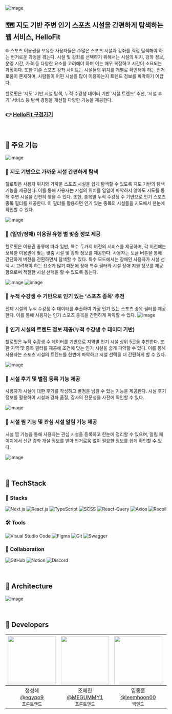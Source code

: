![image](https://github.com/user-attachments/assets/9ca928c0-d139-4ee5-80f7-5b314c51e705)
## 🗺️ 지도 기반 주변 인기 스포츠 시설을 간편하게 탐색하는 웹 서비스, HelloFit
🌐 스포츠 이용권을 보유한 사용자들은 수많은 스포츠 시설과 강좌를 직접 탐색해야 하는 번거로운 과정을 겪는다. 시설 및 강좌를 선택하기 위해서는 시설의 위치, 강좌 정보, 운영 시간, 가격 등 다양한 요소를 고려해야 하며 이는 매우 복잡하고 시간이 소요되는 과정이다. 또한 기존 스포츠 강좌 사이트는 시설들의 위치를 개별로 확인해야 하는 번거로움이 존재하며, 사람들이 어떤 시설을 많이 이용하는지 트렌드 정보를 파악하기 어렵다. 

헬로핏은 ‘지도’ 기반 시설 탐색, 누적 수강생 데이터 기반 ‘시설 트렌드’ 추천, ‘시설 후기’ 서비스 등 탐색 경험을 개선할 다양한 기능을 제공한다.

### 👉 [**HelloFit 구경가기**](https://www.hellofit.site/)

<br/>

## 💙 주요 기능
![image](https://github.com/user-attachments/assets/5d1ab660-7adf-41f1-9a5a-8abb06b5d86b)

### 👋 지도 기반으로 가까운 시설 간편하게 탐색
  헬로핏은 사용자 위치와 가까운 스포츠 시설을 쉽게 탐색할 수 있도록 지도 기반의 탐색 기능을 제공한다. 이를 통해 사용자는 시설의 위치를 일일이 파악하지 않아도 지도를 통해 주변 시설을 간편히 찾을 수 있다. 또한, 종목별 누적 수강생 수 기반으로 인기 스포츠 종목 필터를 제공한다. 이 필터를 활용하면 인기 있는 종목의 시설들을 지도에서 한눈에 확인할 수 있다.  
  
![image](https://github.com/user-attachments/assets/a5e04e32-34a1-490d-9c18-b4e8624d4576)

### 👋 (일반/장애) 이용권 유형 별 맞춤 정보 제공
헬로핏은 이용권 종류에 따라 일반, 특수 두가지 버전의 서비스를 제공하며, 각 버전에는 보유한 이용권에 맞는 맞춤 시설 및 강좌 정보를 제공한다. 사용자는 토글 버튼을 통해 간단하게 버전을 전환하면서 탐색할 수 있다. 특수 모드에서는 장애인 사용자가 시설 선택 시 고려해야 하는 요소가 많기 때문에 장애 특수 필터와 시설 장애 지원 정보를 제공함으로써 적절한 시설 선택을 할 수 있도록 돕는다.

![image](https://github.com/user-attachments/assets/d2f074a7-810d-4769-9741-8fb1d566cb71)
![image](https://github.com/user-attachments/assets/83b761e2-7807-4bab-a8fe-7062a4e7ac56)

### 👋 누적 수강생 수 기반으로 인기 있는 ‘스포츠 종목’ 추천
전체 시설의 누적 수강생 수 데이터를 추출하여 가장 인기 있는 스포츠 종목 필터를 제공한다. 이를 통해 사용자는 인기 스포츠 종목을 간편하게 파악할 수 있다.
![image](https://github.com/user-attachments/assets/dcf413ba-4929-468f-9402-a34c5b09ed32)

### 👋 인기 시설의 트렌드 정보 제공(누적 수강생 수 데이터 기반)
헬로핏은 누적 수강생 수 데이터를 기반으로 지역별 인기 시설 상위 5곳을 추천한다. 또한 지역 및 종목 필터를 제공해 조건에 맞는 인기 시설을 쉽게 파악할 수 있다. 이를 통해 사용자는 스포츠 시설의 트렌드를 한번에 파악하고 시설 선택을 더 간편하게 할 수 있다.

![image](https://github.com/user-attachments/assets/1225140e-e9ea-4ae3-a5ee-bfc23a1371f2)

### 👋 시설 후기 및 별점 등록 기능 제공
사용자가 시설에 대한 후기를 작성하고 별점을 남길 수 있는 기능을 제공한다. 시설 후기 정보를 활용하여 시설과 강좌 품질, 강사의 전문성을 사전에 확인할 수 있다. 

![image](https://github.com/user-attachments/assets/01efefb5-cfcd-409c-9378-d208e8134843)

### 👋 시설 찜 기능 및 관심 시설 알림 기능 제공
시설 찜 기능을 통해 사용자는 관심 시설을 등록하고 한눈에 정리할 수 있으며, 알림 페이지에서 신규 강좌 개설 정보를 받아 번거로움 없이 필요한 정보를 쉽게 확인할 수 있다.

![image](https://github.com/user-attachments/assets/545eadca-17cf-4f53-9b1f-0ab4f49bec7f)



<br/>

## 💚 TechStack
### 🚀 Stacks
![Next.js](https://img.shields.io/badge/Next.js-000000?style=for-the-badge&logo=next.js&logoColor=white)
![React.js](https://img.shields.io/badge/React.js-61DAFB?style=for-the-badge&logo=react&logoColor=black)
![TypeScript](https://img.shields.io/badge/TypeScript-3178C6?style=for-the-badge&logo=typescript&logoColor=white)
![SCSS](https://img.shields.io/badge/SCSS-CC6699?style=for-the-badge&logo=sass&logoColor=white)
![React-Query](https://img.shields.io/badge/React--Query-FF4154?style=for-the-badge&logo=react-query&logoColor=white)
![Axios](https://img.shields.io/badge/axios-5A29E4?style=for-the-badge&logo=axios&logoColor=white)
![Recoil](https://img.shields.io/badge/Recoil-007AF4?style=for-the-badge&logo=recoil&logoColor=white)

### 🛠 Tools
![Visual Studio Code](https://img.shields.io/badge/Visual%20Studio%20Code-0078D4?style=for-the-badge&logo=visual-studio-code&logoColor=white)
![Figma](https://img.shields.io/badge/Figma-F24E1E?style=for-the-badge&logo=figma&logoColor=white)
![Git](https://img.shields.io/badge/Git-F05032?style=for-the-badge&logo=git&logoColor=white)
![Swagger](https://img.shields.io/badge/Swagger-85EA2D?style=for-the-badge&logo=swagger&logoColor=black)

### 🤝 Collaboration
![GitHub](https://img.shields.io/badge/GitHub-181717?style=for-the-badge&logo=github&logoColor=white)
![Notion](https://img.shields.io/badge/Notion-000000?style=for-the-badge&logo=notion&logoColor=white)
![Discord](https://img.shields.io/badge/Discord-5865F2?style=for-the-badge&logo=discord&logoColor=white)



<br/>

## 💙 Architecture
![image](https://github.com/user-attachments/assets/7b01ef9b-12bc-4736-9392-eb26c3917bab)

<br/>


## 💚 Developers
|<img src="https://avatars.githubusercontent.com/u/125109615?v=4" width="150" height="150"/>|<img src="https://avatars.githubusercontent.com/u/57613101?v=4" width="150" height="150"/>|<img src="https://avatars.githubusercontent.com/u/57895643?v=4" width="150" height="150"/>|<img src="https://avatars.githubusercontent.com/u/165978255?v=4" width="150" height="150"/>|
|:-:|:-:|:-:|:-:|
|정성혜<br/>[@eqypo9](https://github.com/eqypo9)<br/>`프론트엔드`|조혜진<br/>[@MEGUMMY1](https://github.com/MEGUMMY1)<br/>`프론트엔드`|임종훈<br/>[@leemhoon00](https://github.com/leemhoon00)<br/>`백엔드`|홍수연<br/>[@suyeonhong99](https://github.com/suyeonhong99)<br/>`디자이너`|


